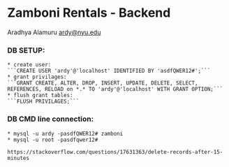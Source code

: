 # Zamboni Rentals - Backend
Aradhya Alamuru <ardy@nyu.edu>


### DB SETUP:
    * create user:
    ```CREATE USER 'ardy'@'localhost' IDENTIFIED BY 'asdfQWER12#';```
    * grant privilages:
    ```GRANT CREATE, ALTER, DROP, INSERT, UPDATE, DELETE, SELECT, REFERENCES, RELOAD on *.* TO 'ardy'@'localhost' WITH GRANT OPTION;```
    * flush grant tables:
    ```FLUSH PRIVILAGES;```

### DB CMD line connection:
    * mysql -u ardy -pasdfQWER12# zamboni
    * mysql -u root -pasdfqwer12#

    https://stackoverflow.com/questions/17631363/delete-records-after-15-minutes